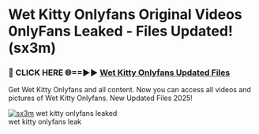 # Wet Kitty Onlyfans Original Videos 0nlyFans Leaked - Files Updated! (sx3m)

<h3>🔴 CLICK HERE 🌐==►► <a href="https://tinyurl.com/ms9xzufz" rel="nofollow">Wet Kitty Onlyfans Updated Files</a></h3>

Get Wet Kitty Onlyfans and all content. Now you can access all videos and pictures of Wet Kitty Onlyfans. New Updated Files 2025!

[![sx3m](https://i.imgur.com/ppqm5kG.gif)](https://tinyurl.com/ms9xzufz)
wet kitty onlyfans leaked<br>
wet kitty onlyfans leak